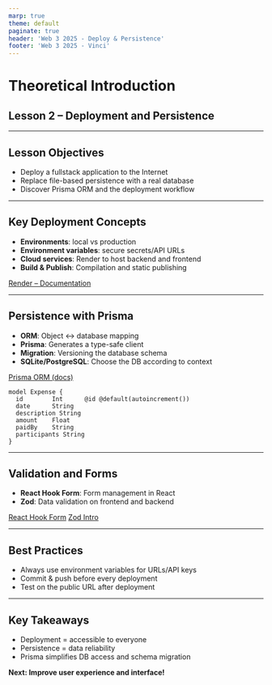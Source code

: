 ```yaml
---
marp: true
theme: default
paginate: true
header: 'Web 3 2025 - Deploy & Persistence'
footer: 'Web 3 2025 - Vinci'
---
```


# Theoretical Introduction

## Lesson 2 – Deployment and Persistence

---

## Lesson Objectives

- Deploy a fullstack application to the Internet
- Replace file-based persistence with a real database
- Discover Prisma ORM and the deployment workflow

---

## Key Deployment Concepts

- **Environments**: local vs production
- **Environment variables**: secure secrets/API URLs
- **Cloud services**: Render to host backend and frontend
- **Build & Publish**: Compilation and static publishing

[Render – Documentation](https://render.com/docs)

---

## Persistence with Prisma

- **ORM**: Object ↔ database mapping
- **Prisma**: Generates a type-safe client
- **Migration**: Versioning the database schema
- **SQLite/PostgreSQL**: Choose the DB according to context

[Prisma ORM (docs)](https://www.prisma.io/docs/orm/overview/introduction/what-is-prisma)

```prisma
model Expense {
  id        Int      @id @default(autoincrement())
  date      String
  description String
  amount    Float
  paidBy    String
  participants String
}
```

---

## Validation and Forms

- **React Hook Form**: Form management in React
- **Zod**: Data validation on frontend and backend

[React Hook Form](https://react-hook-form.com/)
[Zod Intro](https://zod.dev/)

---

## Best Practices

- Always use environment variables for URLs/API keys
- Commit & push before every deployment
- Test on the public URL after deployment

---

## Key Takeaways

- Deployment = accessible to everyone
- Persistence = data reliability
- Prisma simplifies DB access and schema migration

**Next: Improve user experience and interface!**
